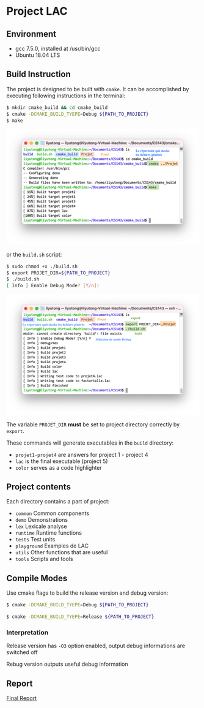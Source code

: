# Project LAC

## Environment

- gcc 7.5.0, installed at /usr/bin/gcc
- Ubuntu 18.04 LTS

## Build Instruction

The project is designed to be built with `cmake`. It can be accomplished by executing following instructions in the
terminal:

```bash
$ mkdir cmake_build && cd cmake_build
$ cmake -DCMAKE_BUILD_TYEPE=Debug ${PATH_TO_PROJECT}
$ make
```

![compile-cmake](https://github.com/davidliyutong/CS143/blob/main/misc/img/compile-cmake.png?raw=true)

or the `build.sh` script:

```bash
$ sudo chmod +x ./build.sh
$ export PROJET_DIR=${PATH_TO_PROJECT}
$ ./build.sh
[ Info ] Enable Debug Mode? [Y/n]:
```

![compile-cmake](https://github.com/davidliyutong/CS143/blob/main/misc/img/compile-script.png?raw=true)

The variable `PROJET_DIR` **must** be set to project directory correctly by `export`.

These commands will generate executables in the `build` directory:

- `projet1-projet4` are answers for project 1 - project 4
- `lac` is the final executable (project 5)
- `color` serves as a code highlighter

## Project contents

Each directory contains a part of project:

- `common` Common components
- `demo` Demonstrations
- `lex` Lexicale analyse
- `runtime` Runtime functions
- `tests` Test units
- `playground` Examples de LAC
- `utils` Other functions that are useful
- `tools` Scripts and tools

## Compile Modes

Use cmake flags to build the release version and debug version:

```bash
$ cmake -DCMAKE_BUILD_TYEPE=Debug ${PATH_TO_PROJECT}
```

```bash
$ cmake -DCMAKE_BUILD_TYEPE=Release ${PATH_TO_PROJECT}
```

### Interpretation

Release version has `-O3` option enabled, output debug informations are switched off

Rebug version outputs useful debug information

## Report

[Final Report](./misc/pdf/PLT.pdf)